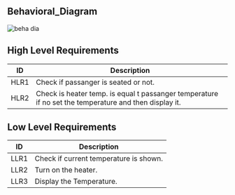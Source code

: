 ## Behavioral_Diagram
![beha  dia](https://user-images.githubusercontent.com/94475720/144432499-5b213382-4cb8-486e-9ab2-e98932f0c0d3.png)

## High Level Requirements

| ID             | Description                                                           |
| ----------------- | ------------------------------------------------------------------ |
| HLR1 |Check if passanger is seated or not.|
| HLR2 |Check is heater temp. is equal t passanger temperature if no set the temperature and then display it.|


## Low Level Requirements

| ID             | Description                                                           |
| ----------------- | ------------------------------------------------------------------ |
| LLR1|Check if current temperature is shown.|
| LLR2|Turn on the heater.|                                  
| LLR3|Display the Temperature.|
